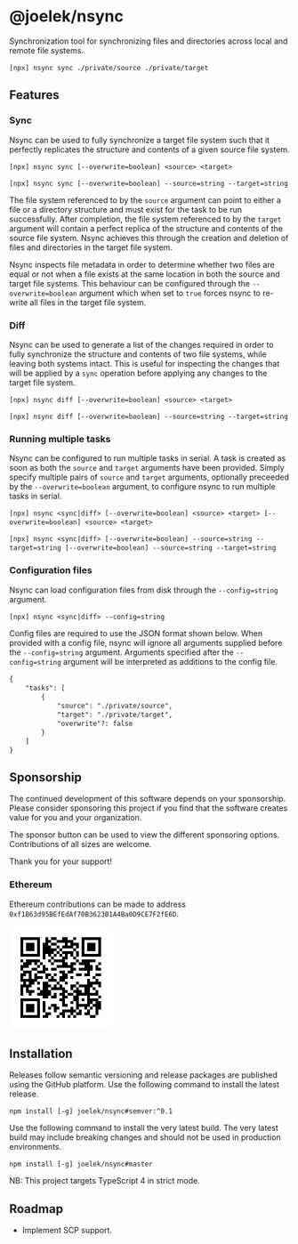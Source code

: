 # @joelek/nsync

Synchronization tool for synchronizing files and directories across local and remote file systems.

```
[npx] nsync sync ./private/source ./private/target
```

## Features

### Sync

Nsync can be used to fully synchronize a target file system such that it perfectly replicates the structure and contents of a given source file system.

```
[npx] nsync sync [--overwrite=boolean] <source> <target>
```

```
[npx] nsync sync [--overwrite=boolean] --source=string --target=string
```

The file system referenced to by the `source` argument can point to either a file or a directory structure and must exist for the task to be run successfully. After completion, the file system referenced to by the `target` argument will contain a perfect replica of the structure and contents of the source file system. Nsync achieves this through the creation and deletion of files and directories in the target file system.

Nsync inspects file metadata in order to determine whether two files are equal or not when a file exists at the same location in both the source and target file systems. This behaviour can be configured through the `--overwrite=boolean` argument which when set to `true` forces nsync to re-write all files in the target file system.

### Diff

Nsync can be used to generate a list of the changes required in order to fully synchronize the structure and contents of two file systems, while leaving both systems intact. This is useful for inspecting the changes that will be applied by a `sync` operation before applying any changes to the target file system.

```
[npx] nsync diff [--overwrite=boolean] <source> <target>
```

```
[npx] nsync diff [--overwrite=boolean] --source=string --target=string
```

### Running multiple tasks

Nsync can be configured to run multiple tasks in serial. A task is created as soon as both the `source` and `target` arguments have been provided. Simply specify multiple pairs of `source` and `target` arguments, optionally preceeded by the `--overwrite=boolean` argument, to configure nsync to run multiple tasks in serial.

```
[npx] nsync <sync|diff> [--overwrite=boolean] <source> <target> [--overwrite=boolean] <source> <target>
```

```
[npx] nsync <sync|diff> [--overwrite=boolean] --source=string --target=string [--overwrite=boolean] --source=string --target=string
```

### Configuration files

Nsync can load configuration files from disk through the `--config=string` argument.

```
[npx] nsync <sync|diff> --config=string
```

Config files are required to use the JSON format shown below. When provided with a config file, nsync will ignore all arguments supplied before the `--config=string` argument. Arguments specified after the `--config=string` argument will be interpreted as additions to the config file.

```
{
	"tasks": [
		{
			"source": "./private/source",
			"target": "./private/target",
			"overwrite"?: false
		}
	]
}
```

## Sponsorship

The continued development of this software depends on your sponsorship. Please consider sponsoring this project if you find that the software creates value for you and your organization.

The sponsor button can be used to view the different sponsoring options. Contributions of all sizes are welcome.

Thank you for your support!

### Ethereum

Ethereum contributions can be made to address `0xf1B63d95BEfEdAf70B3623B1A4Ba0D9CE7F2fE6D`.

![](./eth.png)

## Installation

Releases follow semantic versioning and release packages are published using the GitHub platform. Use the following command to install the latest release.

```
npm install [-g] joelek/nsync#semver:^0.1
```

Use the following command to install the very latest build. The very latest build may include breaking changes and should not be used in production environments.

```
npm install [-g] joelek/nsync#master
```

NB: This project targets TypeScript 4 in strict mode.

## Roadmap

* Implement SCP support.
